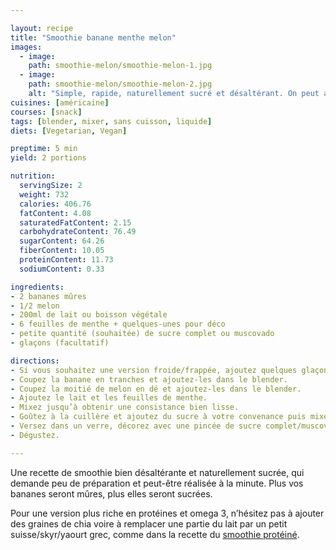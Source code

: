 ```yaml
---

layout: recipe
title: "Smoothie banane menthe melon"
images:
  - image:
    path: smoothie-melon/smoothie-melon-1.jpg
  - image:
    path: smoothie-melon/smoothie-melon-2.jpg
    alt: "Simple, rapide, naturellement sucré et désaltérant. On peut ajouter un peu de peps avec du sucre complet ou muscovado ainsi que des feuilles de menthe, mais rien ne vous empêche aussi d’y ajouter des graines de chia pour les protéines et omega 3."
cuisines: [américaine]
courses: [snack]
tags: [blender, mixer, sans cuisson, liquide]
diets: [Vegetarian, Vegan]

preptime: 5 min
yield: 2 portions

nutrition:
  servingSize: 2
  weight: 732
  calories: 406.76
  fatContent: 4.08
  saturatedFatContent: 2.15
  carbohydrateContent: 76.49
  sugarContent: 64.26
  fiberContent: 10.05
  proteinContent: 11.73
  sodiumContent: 0.33

ingredients:
- 2 bananes mûres 
- 1/2 melon
- 200ml de lait ou boisson végétale
- 6 feuilles de menthe + quelques-unes pour déco
- petite quantité (souhaitée) de sucre complet ou muscovado
- glaçons (facultatif)

directions:
- Si vous souhaitez une version froide/frappée, ajoutez quelques glaçons dans le blender.
- Coupez la banane en tranches et ajoutez-les dans le blender.
- Coupez la moitié de melon en dé et ajoutez-les dans le blender.
- Ajoutez le lait et les feuilles de menthe.
- Mixez jusqu’à obtenir une consistance bien lisse.
- Goûtez à la cuillère et ajoutez du sucre à votre convenance puis mixez si besoin.
- Versez dans un verre, décorez avec une pincée de sucre complet/muscovado et quelques feuilles de menthe.
- Dégustez.

---
```


Une recette de smoothie bien désaltérante et naturellement sucrée, qui demande peu de préparation et peut-être réalisée à la minute. Plus vos bananes seront mûres, plus elles seront sucrées.

Pour une version plus riche en protéines et omega 3, n’hésitez pas à ajouter des graines de chia voire à remplacer une partie du lait par un petit suisse/skyr/yaourt grec, comme dans la recette du [smoothie protéiné](smoothie-proteine.html). 
